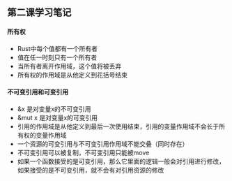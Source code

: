 ## 第二课学习笔记

#### 所有权
* Rust中每个值都有一个所有者
* 值在任一时刻只有一个所有者
* 当所有者离开作用域，这个值将被丢弃
* 所有权的作用域是从他定义到花括号结束

#### 不可变引用和可变引用

* &x 是对变量x的不可变引用
* &mut x 是对变量x的可变引用
* 引用的作用域是从他定义到最后一次使用结束，引用的变量作用域不会长于所有权的变量作用域
* 一个资源的可变引用与不可变引用作用域不能交叠（同时存在）
* 不可变引用可以被复制，不可变引用只能被move
* 如果一个函数接受的是可变引用，那么它里面的逻辑一般会对引用进行修改，如果接受的是不可变引用，就不会有对引用资源的修改


